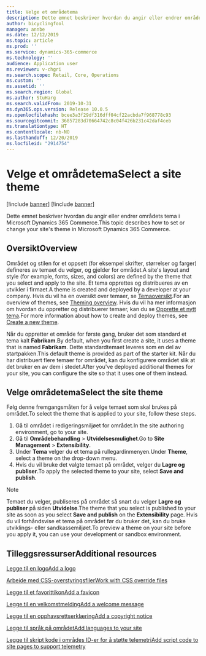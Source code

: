 ```yaml
---
title: Velge et områdetema
description: Dette emnet beskriver hvordan du angir eller endrer områdets tema i Microsoft Dynamics 365 Commerce.
author: bicyclingfool
manager: annbe
ms.date: 12/12/2019
ms.topic: article
ms.prod: ''
ms.service: dynamics-365-commerce
ms.technology: ''
audience: Application user
ms.reviewer: v-chgri
ms.search.scope: Retail, Core, Operations
ms.custom: ''
ms.assetid: ''
ms.search.region: Global
ms.author: StuHarg
ms.search.validFrom: 2019-10-31
ms.dyn365.ops.version: Release 10.0.5
ms.openlocfilehash: bcee3a3f29df316dff04cf22acbda7f968778c93
ms.sourcegitcommit: 36857283d70664742c8c04f426b231c42daf4ceb
ms.translationtype: HT
ms.contentlocale: nb-NO
ms.lasthandoff: 12/20/2019
ms.locfileid: "2914754"
---
```

# <a name="select-a-site-theme"></a><span data-ttu-id="43e1c-103">Velge et områdetema</span><span class="sxs-lookup"><span data-stu-id="43e1c-103">Select a site theme</span></span>

[!include [banner](includes/preview-banner.md)]
[!include [banner](includes/banner.md)]

<span data-ttu-id="43e1c-104">Dette emnet beskriver hvordan du angir eller endrer områdets tema i Microsoft Dynamics 365 Commerce.</span><span class="sxs-lookup"><span data-stu-id="43e1c-104">This topic describes how to set or change your site's theme in Microsoft Dynamics 365 Commerce.</span></span>

## <a name="overview"></a><span data-ttu-id="43e1c-105">Oversikt</span><span class="sxs-lookup"><span data-stu-id="43e1c-105">Overview</span></span>

<span data-ttu-id="43e1c-106">Området og stilen for et oppsett (for eksempel skrifter, størrelser og farger) defineres av temaet du velger, og gjelder for området.</span><span class="sxs-lookup"><span data-stu-id="43e1c-106">A site's layout and style (for example, fonts, sizes, and colors) are defined by the theme that you select and apply to the site.</span></span> <span data-ttu-id="43e1c-107">Et tema opprettes og distribueres av en utvikler i firmaet.</span><span class="sxs-lookup"><span data-stu-id="43e1c-107">A theme is created and deployed by a developer at your company.</span></span> <span data-ttu-id="43e1c-108">Hvis du vil ha en oversikt over temaer, se [Temaoversikt](http://).</span><span class="sxs-lookup"><span data-stu-id="43e1c-108">For an overview of themes, see [Theming overview](http://).</span></span> <span data-ttu-id="43e1c-109">Hvis du vil ha mer informasjon om hvordan du oppretter og distribuerer temaer, kan du se [Opprette et nytt tema](http://).</span><span class="sxs-lookup"><span data-stu-id="43e1c-109">For more information about how to create and deploy themes, see [Create a new theme](http://).</span></span>

<span data-ttu-id="43e1c-110">Når du oppretter et område for første gang, bruker det som standard et tema kalt **Fabrikam**.</span><span class="sxs-lookup"><span data-stu-id="43e1c-110">By default, when you first create a site, it uses a theme that is named **Fabrikam**.</span></span> <span data-ttu-id="43e1c-111">Dette standardtemaet leveres som en del av startpakken.</span><span class="sxs-lookup"><span data-stu-id="43e1c-111">This default theme is provided as part of the starter kit.</span></span> <span data-ttu-id="43e1c-112">Når du har distribuert flere temaer for området, kan du konfigurere området slik at det bruker en av dem i stedet.</span><span class="sxs-lookup"><span data-stu-id="43e1c-112">After you've deployed additional themes for your site, you can configure the site so that it uses one of them instead.</span></span>

## <a name="select-the-site-theme"></a><span data-ttu-id="43e1c-113">Velge områdetema</span><span class="sxs-lookup"><span data-stu-id="43e1c-113">Select the site theme</span></span>

<span data-ttu-id="43e1c-114">Følg denne fremgangsmåten for å velge temaet som skal brukes på området.</span><span class="sxs-lookup"><span data-stu-id="43e1c-114">To select the theme that is applied to your site, follow these steps.</span></span>

1. <span data-ttu-id="43e1c-115">Gå til området i redigeringsmiljøet for området.</span><span class="sxs-lookup"><span data-stu-id="43e1c-115">In the site authoring environment, go to your site.</span></span>
1. <span data-ttu-id="43e1c-116">Gå til **Områdebehandling** \> **Utvidelsesmulighet**.</span><span class="sxs-lookup"><span data-stu-id="43e1c-116">Go to **Site Management** \> **Extensibility**.</span></span>
1. <span data-ttu-id="43e1c-117">Under **Tema** velger du et tema på rullegardinmenyen.</span><span class="sxs-lookup"><span data-stu-id="43e1c-117">Under **Theme**, select a theme on the drop-down menu.</span></span>
1. <span data-ttu-id="43e1c-118">Hvis du vil bruke det valgte temaet på området, velger du **Lagre og publiser**.</span><span class="sxs-lookup"><span data-stu-id="43e1c-118">To apply the selected theme to your site, select **Save and publish**.</span></span>

> [!NOTE]
> <span data-ttu-id="43e1c-119">Temaet du velger, publiseres på området så snart du velger **Lagre og publiser** på siden **Utvidelse**.</span><span class="sxs-lookup"><span data-stu-id="43e1c-119">The theme that you select is published to your site as soon as you select **Save and publish** on the **Extensibility** page.</span></span> <span data-ttu-id="43e1c-120">Hvis du vil forhåndsvise et tema på området før du bruker det, kan du bruke utviklings- eller sandkassemiljøet.</span><span class="sxs-lookup"><span data-stu-id="43e1c-120">To preview a theme on your site before you apply it, you can use your development or sandbox environment.</span></span>

## <a name="additional-resources"></a><span data-ttu-id="43e1c-121">Tilleggsressurser</span><span class="sxs-lookup"><span data-stu-id="43e1c-121">Additional resources</span></span>

[<span data-ttu-id="43e1c-122">Legge til en logo</span><span class="sxs-lookup"><span data-stu-id="43e1c-122">Add a logo</span></span>](add-logo.md)

[<span data-ttu-id="43e1c-123">Arbeide med CSS-overstyringsfiler</span><span class="sxs-lookup"><span data-stu-id="43e1c-123">Work with CSS override files</span></span>](css-override-files.md)

[<span data-ttu-id="43e1c-124">Legge til et favorittikon</span><span class="sxs-lookup"><span data-stu-id="43e1c-124">Add a favicon</span></span>](add-favicon.md)

[<span data-ttu-id="43e1c-125">Legge til en velkomstmelding</span><span class="sxs-lookup"><span data-stu-id="43e1c-125">Add a welcome message</span></span>](add-welcome-message.md)

[<span data-ttu-id="43e1c-126">Legge til en opphavsrettserklæring</span><span class="sxs-lookup"><span data-stu-id="43e1c-126">Add a copyright notice</span></span>](add-copyright-notice.md)

[<span data-ttu-id="43e1c-127">Legge til språk på området</span><span class="sxs-lookup"><span data-stu-id="43e1c-127">Add languages to your site</span></span>](add-languages-to-site.md)

[<span data-ttu-id="43e1c-128">Legge til skript kode i områdes ID-er for å støtte telemetri</span><span class="sxs-lookup"><span data-stu-id="43e1c-128">Add script code to site pages to support telemetry</span></span>](add-telemetry.md)
